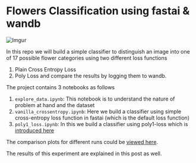 # Flowers Classification using fastai & wandb

![Imgur](https://i.imgur.com/q7dwrcV.png)

In this repo we will build a simple classifier to distinguish an image into one of 17 possible flower categories using two different loss functions
1. Plain Cross Entropy Loss
2. Poly Loss
and compare the results by logging them to wandb. 

The project contains 3 notebooks as follows
1. `explore_data.ipynb`: This notebook is to understand the nature of problem at hand and the dataset
2. `vanilla_crossentropy.ipynb`: Here we build a classifier using simple cross-entropy loss function in fastai (which is the default loss function)
3. `poly1_loss.ipynb`: In this we build a classifier using poly1-loss which is [introduced here](https://arxiv.org/abs/2204.12511)

The comparison plots for different runs could be [viewed here](https://wandb.ai/vinayak_nayak/oxford_flowers_classification). 

The results of this experiment are explained in this post as well.
